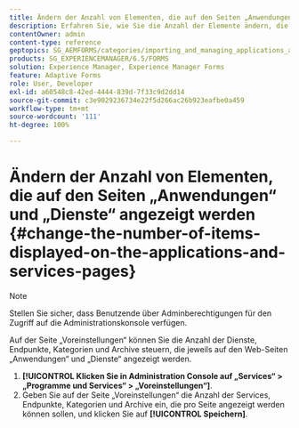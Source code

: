 ```yaml
---
title: Ändern der Anzahl von Elementen, die auf den Seiten „Anwendungen“ und „Dienste“ angezeigt werden
description: Erfahren Sie, wie Sie die Anzahl der Elemente ändern, die auf den Seiten „Anwendungen“ und „Dienste“ angezeigt werden.
contentOwner: admin
content-type: reference
geptopics: SG_AEMFORMS/categories/importing_and_managing_applications_and_archives
products: SG_EXPERIENCEMANAGER/6.5/FORMS
solution: Experience Manager, Experience Manager Forms
feature: Adaptive Forms
role: User, Developer
exl-id: a60548c8-42ed-4444-839d-7f33c9d2dd14
source-git-commit: c3e9029236734e22f5d266ac26b923eafbe0a459
workflow-type: tm+mt
source-wordcount: '111'
ht-degree: 100%

---
```


# Ändern der Anzahl von Elementen, die auf den Seiten „Anwendungen“ und „Dienste“ angezeigt werden {#change-the-number-of-items-displayed-on-the-applications-and-services-pages}

>[!NOTE]
> 
> Stellen Sie sicher, dass Benutzende über Adminberechtigungen für den Zugriff auf die Administrationskonsole verfügen.

Auf der Seite „Voreinstellungen“ können Sie die Anzahl der Dienste, Endpunkte, Kategorien und Archive steuern, die jeweils auf den Web-Seiten „Anwendungen“ und „Dienste“ angezeigt werden.

1. **[!UICONTROL Klicken Sie in Administration Console auf „Services“ > „Programme und Services“ > „Voreinstellungen“]**.
1. Geben Sie auf der Seite „Voreinstellungen“ die Anzahl der Services, Endpunkte, Kategorien und Archive ein, die pro Seite angezeigt werden können sollen, und klicken Sie auf **[!UICONTROL Speichern]**.
